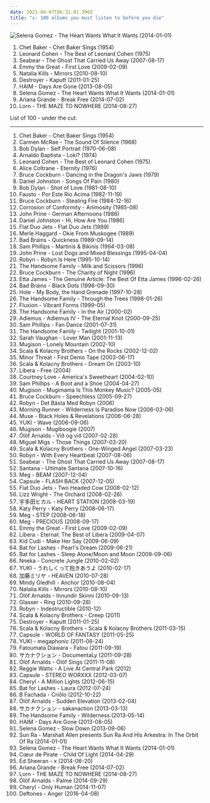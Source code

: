 ```yaml
---
date: 2021-04-07T06:31:01.390Z
title: "x: 100 albums you must listen to before you die"
---
```

![Selena Gomez - The Heart Wants What It Wants (2014-01-01)](http://coverartarchive.org/release/347d9365-927d-4404-a0d7-65e4916e464e/11438983255-500.jpg "Selena Gomez - The Heart Wants What It Wants (2014-01-01)")
<ol class="albums">
<li data-cover="http://coverartarchive.org/release/dc0bbfac-ccd4-4c43-a6d7-cfd8b167b137/20467064971-500.jpg" data-tags="jazz" role="button">Chet Baker - Chet Baker Sings (1954)</li>
<li data-cover="https://img.discogs.com/dW8JDLNLT1nMUUAjQye6OJ_7Q88=/fit-in/600x603/filters:strip_icc():format(jpeg):mode_rgb():quality(90)/discogs-images/R-1670403-1235837156.jpeg.jpg" data-tags="leonard cohen, c, g, e, misc, pink, blue, green, yellow, i, d, shady, purple, b, h, w, m, l, n, v, grady, u, shady grady" role="button">Leonard Cohen - The Best of Leonard Cohen (1975)</li>
<li data-cover="http://coverartarchive.org/release/f8f26fa1-d7e5-4357-aefe-cb17ccf2e60b/18253941016-500.jpg" data-tags="icelandic" role="button">Seabear - The Ghost That Carried Us Away (2007-08-17)</li>
<li data-cover="https://img.discogs.com/iEX8Otxl98vZKbRfxM-c26AVNpg=/fit-in/400x401/filters:strip_icc():format(jpeg):mode_rgb():quality(90)/discogs-images/R-1648238-1234889857.jpeg.jpg" data-tags="indie folk" role="button">Emmy the Great - First Love (2009-02-09)</li>
<li data-cover="https://img.discogs.com/COaBC6GebeH25O4HKETZqGC3Ap4=/fit-in/600x465/filters:strip_icc():format(jpeg):mode_rgb():quality(90)/discogs-images/R-2914536-1307049521.jpeg.jpg" data-tags="pop, dance, c, g, k, j, e, misc, i, o, bananas, x, d, shady, s, b, h, w, dolce, m, t, l, y, z, n, p, q, v, grady, partial, u, natalia kills, artvatar, natalia, shady grady, deek, nkm, auditory, deek deek, deek deek deek, dake, ploppy, dake-bonoism, bonoism, jibby, specific generalities, specificity, generality, plopper, male or female, non-zero" role="button">Natalia Kills - Mirrors (2010-08-10)</li>
<li data-cover="http://coverartarchive.org/release/e3ec2e6e-352a-4492-9731-abd7df18904b/17968014950-500.jpg" data-tags="sophisti-pop" role="button">Destroyer - Kaputt (2011-01-25)</li>
<li data-cover="http://coverartarchive.org/release/bd851d19-d7dc-469a-9726-febb251a50f1/5165325162-500.jpg" data-tags="indie rock, female vocalists, indie pop, soft rock" role="button">HAIM - Days Are Gone (2013-08-05)</li>
<li data-cover="http://coverartarchive.org/release/347d9365-927d-4404-a0d7-65e4916e464e/11438983255-500.jpg" data-tags="female, c, girls, g, k, sex, buy, j, lovely, lost, porn, e, misc, pee pee, music, vagina, abc, breasts, sounds, parts, tits, i, tags, tag, moisture, o, else, thursday, bananas, x, pork, moses, girlfriend, bats, beef" role="button">Selena Gomez - The Heart Wants What It Wants (2014-01-01)</li>
<li data-cover="http://coverartarchive.org/release/d8ee3fb5-e02f-4459-a26f-e4301beb32f1/8796970047-500.jpg" data-tags="pop, ariana grande" role="button">Ariana Grande - Break Free (2014-07-02)</li>
<li data-cover="http://coverartarchive.org/release/fb63217f-8b11-47ac-a803-8adf0fdcfaba/8223477502-500.jpg" data-tags="electronic, ambient, experimental, c, idm, g, k, numbers, j, book, genesis, second, e, misc, abc, first, i, o, else, x, moses, troy, miscellaneous, d, the, shady, s, b, h, w, m, t, l, y, z, to, joshua, exodus, as, n, p, q, wednesday, known, leviticus, v, grady" role="button">Lorn - THE MAZE TO NOWHERE (2014-08-27)</li>
</ol>
List of 100 - under the cut.
<!-- more -->

_________________

<ol class="albums">
<li data-cover="http://coverartarchive.org/release/dc0bbfac-ccd4-4c43-a6d7-cfd8b167b137/20467064971-500.jpg" data-tags="jazz" role="button">
Chet Baker - Chet Baker Sings (1954)
</li>
<li data-cover="http://coverartarchive.org/release/a5b055ff-a912-46af-b94f-478793ecdbf2/7943108089-500.jpg" data-tags="female, jazz, jazz vocal, c, g, k, unique, j, lovely, tagged, years, e, misc, pink, orange, chocolate, blue, hours, red, green, days, yellow, months, minutes, seconds, i, tags, decades, o, not, x, roy, miscellaneous, female jazz, d, carlos, shady, purple, s, b, h, w, m, t, l, y, z, n, p, q, v, grady, partial, jazzy women, ebony, u, free range, related, shady grady, biv, smell of female, jazzy female, liver and onions, feminine cavern of love, free range negroes, beneficial, carlos seramos, seramos, cavern of love, this is beneficial, the smell of female, ebony delight" role="button">
Carmen McRae - The Sound Of Silence (1968)
</li>
<li data-cover="https://img.discogs.com/jZGzD155nAT8YXaVqv99q7jHA5I=/fit-in/341x336/filters:strip_icc():format(jpeg):mode_rgb():quality(90)/discogs-images/R-2420778-1283112257.jpeg.jpg" data-tags="rock, classic rock" role="button">
Bob Dylan - Self Portrait (1970-06-08)
</li>
<li data-cover="http://coverartarchive.org/release/f6002f7d-4df7-4478-820d-9183739a626d/11429021144-500.jpg" data-tags="brasil" role="button">
Arnaldo Baptista - Loki? (1974)
</li>
<li data-cover="https://img.discogs.com/dW8JDLNLT1nMUUAjQye6OJ_7Q88=/fit-in/600x603/filters:strip_icc():format(jpeg):mode_rgb():quality(90)/discogs-images/R-1670403-1235837156.jpeg.jpg" data-tags="leonard cohen, c, g, e, misc, pink, blue, green, yellow, i, d, shady, purple, b, h, w, m, l, n, v, grady, u, shady grady" role="button">
Leonard Cohen - The Best of Leonard Cohen (1975)
</li>
<li data-cover="https://img.discogs.com/bLGgGEQNaYh-O-5UPdlgnmdIJYg=/fit-in/600x526/filters:strip_icc():format(jpeg):mode_rgb():quality(90)/discogs-images/R-5229872-1426707492-5227.jpeg.jpg" data-tags="free jazz" role="button">
Alice Coltrane - Eternity (1976)
</li>
<li data-cover="http://coverartarchive.org/release/bc607819-fa04-41c9-8c28-ed8ce7f6d1ea/7596920849-500.jpg" data-tags="g, shady, grady, shady grady, c, e, misc, pink, blue, green, yellow, i, d, purple, b, h, w, m, l, n, v, free range caucasians, u, humans, human, spelling lobotomy correctly, free range" role="button">
Bruce Cockburn - Dancing in the Dragon's Jaws (1979)
</li>
<li data-cover="http://coverartarchive.org/release/ea0be1b6-83d1-424d-8714-660d2c18a8b9/13971254165-500.jpg" data-tags="folk, singer-songwriter" role="button">
Daniel Johnston - Songs Of Pain (1980)
</li>
<li data-cover="http://coverartarchive.org/release/4a265814-80a3-48f8-9a00-c4da7ddeaffc/26584252742-500.jpg" data-tags="bob dylan, rock, classic rock, c, g, e, misc, pink, blue, green, yellow, i, d, shady, purple, b, h, w, m, l, n, v, grady, u, shady grady" role="button">
Bob Dylan - Shot of Love (1981-08-10)
</li>
<li data-cover="https://img.discogs.com/6OjS1TbUA6ZIy1fJ4yfpvRDflfc=/fit-in/340x340/filters:strip_icc():format(jpeg):mode_rgb():quality(90)/discogs-images/R-1703278-1238012980.jpeg.jpg" data-tags="folk, x, mocha melancholy, folk portugues, mocha love, mocha nostalgia" role="button">
Fausto - Por Este Rio Acima (1982-11-19)
</li>
<li data-cover="http://coverartarchive.org/release/39164cb2-6b4a-4f9e-8b73-04494cc4e9ea/15278380730-500.jpg" data-tags="g, shady, grady, shady grady, c, e, misc, pink, blue, green, yellow, i, d, purple, b, h, w, m, l, n, v, free range caucasians, u, humans, human, spelling lobotomy correctly, free range" role="button">
Bruce Cockburn - Stealing Fire (1984-12-16)
</li>
<li data-cover="http://coverartarchive.org/release/1123d279-5441-49c4-a953-347a2a58ef3a/6512939821-500.jpg" data-tags="shady, hardcore, no core, shady grady, thrash metal, grady" role="button">
Corrosion of Conformity - Animosity (1985-08)
</li>
<li data-cover="https://img.discogs.com/zZYlOQtT0vmkJ2gjlMpgSsnNWy8=/fit-in/240x240/filters:strip_icc():format(jpeg):mode_rgb():quality(90)/discogs-images/R-1433374-1219329309.jpeg.jpg" data-tags="john prine german afternoons" role="button">
John Prine - German Afternoons (1986)
</li>
<li data-cover="http://coverartarchive.org/release/ba13ed1d-39a3-3416-8b0c-a8cfd38c322c/21533247440-500.jpg" data-tags="lo-fi" role="button">
Daniel Johnston - Hi, How Are You (1986)
</li>
<li data-cover="http://coverartarchive.org/release/7f7b498c-beee-41b5-903f-3b721048a616/5537003550-500.jpg" data-tags="pop, c, sunday, g, plop, australia, j, north carolina, news, ego, e, november, misc, classica, apple, paris, america, judy, i, o, eric, bowling, ah, pieces, x, da, illuminati, hoo, drama, deus, b12, choro, eros, de, d, socialist, dixi, die, mormon, s, b, ytmnd, tgif, clam, diamond, h, union, fonda, reich, lollipop, -, bell, ad, contra, fan, patria, m, boo, pia, t, l, z, lds, et, magica, politica, n, p, si, clueso, q, coverage, in, autism, v, wwf, studio, mons, xanadu, cosby, vhscore, rabbi, pez, re, bonnie, nhl, neil" role="button">
Flat Duo Jets - Flat Duo Jets (1989)
</li>
<li data-cover="https://img.discogs.com/Uznh3YNjhSpZfGPRHBRyCTvucjo=/fit-in/600x611/filters:strip_icc():format(jpeg):mode_rgb():quality(90)/discogs-images/R-10363658-1560321807-8059.jpeg.jpg" data-tags="c, g, k, unique, j, tagged, years, e, misc, pink, orange, blue, hours, red, green, days, yellow, months, minutes, seconds, i, tags, decades, o, not, x, roy, miscellaneous, d, carlos, purple, s, b, h, w, m, t, l, y, z, n, p, q, v, partial, free range caucasians, u, related, biv, m haggard, carlos seramos, seramos, possibly auditory, related tags, clsid not unique, 00c04fd7d062, clsid, i tagged this artist, 9e56be61-c50f-11cf-9a2c-00a0c90a90ce, 9e56be61, c50f, 11cf, 9a2c, 00a0c90a90ce, 888dca60-fc0a-11cf-8f0f-00c04fd7d062, 888dca60, 8f0f, specific generalizations" role="button">
Merle Haggard - Okie From Muskogee (1989)
</li>
<li data-cover="https://img.discogs.com/VLukhLUScA4_p6y_1lsqg6J0eq8=/fit-in/396x395/filters:strip_icc():format(jpeg):mode_rgb():quality(90)/discogs-images/R-12306088-1532578762-2534.png.jpg" data-tags="alternative metal" role="button">
Bad Brains - Quickness (1989-09-14)
</li>
<li data-cover="http://coverartarchive.org/release/322d784a-30ed-4402-8b16-8afdbb8c4e38/13462361284-500.jpg" data-tags="c, g, e, misc, pink, blue, green, yellow, i, miscellaneous, d, shady, purple, b, h, w, m, l, n, v, grady, u, shady grady, clsid not unique, female vocalists" role="button">
Sam Phillips - Martinis & Bikinis (1994-03-08)
</li>
<li data-cover="http://coverartarchive.org/release/0bb4a31c-86d4-41ff-bc7b-36611bccabfd/4363846705-500.jpg" data-tags="singer-songwriter" role="button">
John Prine - Lost Dogs and Mixed Blessings (1995-04-04)
</li>
<li data-cover="http://coverartarchive.org/release/0f7d32b4-163a-4cb0-abc7-4c6fcee00f66/6617222890-500.jpg" data-tags="pop, dance, rnb" role="button">
Robyn - Robyn Is Here (1995-10-14)
</li>
<li data-cover="http://coverartarchive.org/release/54150d7f-df85-4211-92c6-3ba06df8ac04/26091591987-500.jpg" data-tags="c, g, k, j, e, misc, i, o, x, d, s, b, h, w, m, t, l, y, z, n, p, q, v, free range caucasians, u" role="button">
The Handsome Family - Milk and Scissors (1996)
</li>
<li data-cover="https://img.discogs.com/7PxDa-FOBZGOf8rs8lOcLFCcZb0=/fit-in/600x594/filters:strip_icc():format(jpeg):mode_rgb():quality(90)/discogs-images/R-3287693-1477235803-5687.jpeg.jpg" data-tags="c, g, e, misc, pink, blue, green, yellow, i, d, shady, purple, b, h, w, m, l, n, v, grady, u, shady grady, folk, free range caucasians, free range" role="button">
Bruce Cockburn - The Charity of Night (1996)
</li>
<li data-cover="http://coverartarchive.org/release/d136dbb8-a0f6-4cd0-8f7f-dab8c1a96eb9/10883716911-500.jpg" data-tags="etta james" role="button">
Etta James - The Genuine Article: The Best Of Etta James (1996-02-26)
</li>
<li data-cover="http://coverartarchive.org/release/87d8297b-b01e-4eab-861b-e6d4e782830d/3397017644-500.jpg" data-tags="hardcore punk" role="button">
Bad Brains - Black Dots (1996-09-30)
</li>
<li data-cover="http://coverartarchive.org/release/88354c4b-f069-4d99-89f9-a146d80019e7/15443503983-500.jpg" data-tags="hole, f a v o u r i t e" role="button">
Hole - My Body, the Hand Grenade (1997-10-28)
</li>
<li data-cover="https://img.discogs.com/nk3IvlKVsEEuxdvXTdeNAhZqbYk=/fit-in/600x594/filters:strip_icc():format(jpeg):mode_rgb():quality(90)/discogs-images/R-1177453-1489873337-2756.jpeg.jpg" data-tags="americana, alt-country, g, shady, grady, shady grady" role="button">
The Handsome Family - Through the Trees (1998-01-26)
</li>
<li data-cover="http://coverartarchive.org/release/7918658e-c10c-4f72-bfc4-3c0c687a35a0/4349163429-500.jpg" data-tags="chain reaction" role="button">
Fluxion - Vibrant Forms (1999-05)
</li>
<li data-cover="https://img.discogs.com/xLjJmTV4fqIaWYmglniyqRuC2CE=/fit-in/200x198/filters:strip_icc():format(jpeg):mode_rgb():quality(90)/discogs-images/R-1177465-1198531874.jpeg.jpg" data-tags="alternative country, shady, grady, spelling lobotomy correctly, free range caucasians, shady grady, liver and onions" role="button">
The Handsome Family - In the Air (2000-02)
</li>
<li data-cover="http://coverartarchive.org/release/df1cbbc3-1f49-4f22-95c7-96618000c58f/1436194084-500.jpg" data-tags="relaxing, vocal, new age, enya" role="button">
Adiemus - Adiemus IV - The Eternal Knot (2000-09-25)
</li>
<li data-cover="https://img.discogs.com/fDpwapgi-jJpQit8eqqFz7VfyZ4=/fit-in/600x524/filters:strip_icc():format(jpeg):mode_rgb():quality(90)/discogs-images/R-422615-1552373909-8239.jpeg.jpg" data-tags="indie, female, alternative, female vocalists, singer-songwriter, c, day, sunday, g, k, sex, quiet, chicks, j, hot, second, staff, comfort, friday, march, colors, monday, saturday, e, november, woman, though, august, misc, pink, three, girl, vagina, orange, zero, name, blue, red, green, yellow, first, he, december, i, richard, february, o, you, thursday, too, guides, not, oil, x, makes, shade, bats, september, january, july, tuesday, enemies, awareness, sing, miscellaneous, head, idols, d, can, seven, shady, four, two, chick, bands that would eat children if only they could fit a whole one inside their mouths, purple, s, b, rainbow, alternative media, h, one" role="button">
Sam Phillips - Fan Dance (2001-07-31)
</li>
<li data-cover="https://img.discogs.com/Cy1xhiDrPvGp0RLqtCzfhmicR9o=/fit-in/240x240/filters:strip_icc():format(jpeg):mode_rgb():quality(90)/discogs-images/R-1393319-1215847786.jpeg.jpg" data-tags="singer-songwriter, progressive rock, c, americana, sunday, g, scary, alt-country, k, folk noir, noir, humor, smart, j, lyrical, friday, march, monday, saturday, e, november, hole, august, misc, rac, darkness, sparks, december, i, february, o, thursday, nuggets, june, x, september, january, july, tuesday, tells a story, ccm, d, country music, creative, shady, handsome, s, b, h, country ballad male, w, dark humor, m, t, l, y, z, n, p, q, wednesday, v, grady, lobotomy, brett, spelling lobotomy correctly, god-damned country, free range caucasians, light in the darkness, beautiful darkness, fucked-up country, real country, u, free range, xian, nugget, everything that rises must converge" role="button">
The Handsome Family - Twilight (2001-10-01)
</li>
<li data-cover="https://via.placeholder.com/450" data-tags="jazz" role="button">
Sarah Vaughan - Lover Man (2001-11-13)
</li>
<li data-cover="https://img.discogs.com/XcwpLqGcprgoLn2glzpjUz9t3Bc=/fit-in/600x594/filters:strip_icc():format(jpeg):mode_rgb():quality(90)/discogs-images/R-198649-1586603824-9916.jpeg.jpg" data-tags="singer-songwriter, folktronica, indie folk, iceland" role="button">
Mugison - Lonely Mountain (2002-10)
</li>
<li data-cover="https://img.discogs.com/2evP-iZwhLbOmEvbc7fFhA97bgI=/fit-in/600x601/filters:strip_icc():format(jpeg):mode_rgb():quality(90)/discogs-images/R-11070078-1509291849-4301.jpeg.jpg" data-tags="c, choir, g, k, j, friday, e, misc, i, o, x, d, shady, s, b, h, w, m, t, l, y, z, n, p, q, v, grady, u, shady grady, testing 1-2-3, kolob, if you could hie to kolob, ploppy, jibby, nuggetarian, droppy pop, jibby jibby jibby jibby jibby, jibby jibby jibby jibby jibby jibby jibby, jibby jibby jibby jibby jibby jibby jibby jibby jibby jibby jibby" role="button">
Scala & Kolacny Brothers - On the Rocks (2002-12-02)
</li>
<li data-cover="http://coverartarchive.org/release/80babbb1-a371-49b7-a72c-0beaaa99c0bf/25265359208-500.jpg" data-tags="punk, hardcore" role="button">
Minor Threat - First Demo Tape (2003-06-17)
</li>
<li data-cover="https://img.discogs.com/F7T-Kn1eL6DYiQ2gGaEQom3eDeg=/fit-in/600x596/filters:strip_icc():format(jpeg):mode_rgb():quality(90)/discogs-images/R-350690-1165688961.jpeg.jpg" data-tags="choir" role="button">
Scala & Kolacny Brothers - Dream On (2003-10)
</li>
<li data-cover="http://coverartarchive.org/release/0b5a6968-6e3a-4fd9-a7b5-c3af22f2e4d6/26641503476-500.jpg" data-tags="choral, libera" role="button">
Libera - Free (2004)
</li>
<li data-cover="http://coverartarchive.org/release/77d5fc59-6d52-4070-b31a-b4841f86179b/3759468978-500.jpg" data-tags="grunge, rock" role="button">
Courtney Love - America's Sweetheart (2004-02-10)
</li>
<li data-cover="http://coverartarchive.org/release/bdea53a4-7fab-409b-b70f-6ec3f8a06029/24728786897-500.jpg" data-tags="indie, female, alternative, female vocalists, singer-songwriter, c, day, sunday, g, k, sex, quiet, chicks, j, hot, second, staff, comfort, friday, march, colors, monday, saturday, e, november, woman, though, august, misc, pink, three, girl, vagina, orange, zero, name, blue, red, green, yellow, first, he, december, i, richard, february, o, you, thursday, too, guides, not, oil, x, makes, shade, bats, september, january, july, tuesday, enemies, awareness, sing, miscellaneous, head, idols, d, can, seven, shady, four, two, chick, bands that would eat children if only they could fit a whole one inside their mouths, purple, s, b, rainbow, alternative media, h, one" role="button">
Sam Phillips - A Boot and a Shoe (2004-04-27)
</li>
<li data-cover="http://coverartarchive.org/release/8c9ba25e-5d18-3106-bbe5-e59ef950a8bb/11169152097-500.jpg" data-tags="experimental" role="button">
Mugison - Mugimama Is This Monkey Music? (2005-05)
</li>
<li data-cover="http://coverartarchive.org/release/51e2b7d1-e3ce-4c26-a808-3420e5a729bc/17343315083-500.jpg" data-tags="c, g, e, misc, pink, blue, green, yellow, i, d, shady, purple, b, h, w, m, l, n, v, grady, u, shady grady, canada, voice, sunday, k, j, second, friday, march, saturday, november, august, three, orange, white, acoustic guitar, red, first, december, february, o, humans, thursday, x, september, january, july, seven, four, two, white people, s, one, oh canada, human, raspy, five, cockburn, t, y, z, thirteen, p, q, wednesday, nine, indigo, eleven, violet, twenty, third, lobotomy, spelling lobotomy correctly, free range caucasians, fifth, eight, free range, six, sixth, ten, twelve" role="button">
Bruce Cockburn - Speechless (2005-09-27)
</li>
<li data-cover="http://coverartarchive.org/release/08cd745b-46cf-4a65-8fa7-7bdcd8eb7004/5393612455-500.jpg" data-tags="female, alternative, c, girls, g, k, sex, buy, j, book, lovely, genesis, second, lost, porn, e, misc, pee pee, monkey, music, vagina, robyn, abc, filter, fish, breasts, sounds, parts, tits, i, tags, tag, moisture, o, else, thursday, nuggets, bananas, x" role="button">
Robyn - Det Bästa Med Robyn (2006)
</li>
<li data-cover="https://via.placeholder.com/450" data-tags="indie rock" role="button">
Morning Runner - Wilderness Is Paradise Now (2006-03-06)
</li>
<li data-cover="http://coverartarchive.org/release/f1458768-777e-4d46-96eb-2d0e6d8cbaa0/13574722523-500.jpg" data-tags="alternative rock" role="button">
Muse - Black Holes & Revelations (2006-06-28)
</li>
<li data-cover="https://img.discogs.com/Mt24pylKtvGUgnvtPhqUSM-zH_c=/fit-in/500x500/filters:strip_icc():format(jpeg):mode_rgb():quality(90)/discogs-images/R-7310726-1438598476-8537.jpeg.jpg" data-tags="wave, j-pop, x" role="button">
YUKI - Wave (2006-09-06)
</li>
<li data-cover="http://coverartarchive.org/release/3fdccfb0-c5c5-4676-8e45-83db38c0ee35/26215098732-500.jpg" data-tags="alternative, c, g, k, icelandic, iceland, j, tagged, lost, e, misc, something, sounds, tag, o, thoughts, maybe, bananas, x, bats, variable, genre, d, shady, s, b, onions, h, w, bent, filtered, m, t, l, y, bite, n, p, thing, q, get it, wednesday, v, grady, jb, zap, partial, lobotomy, spelling lobotomy correctly, u, possible, perhaps, suggestions, mangum, specific, extremities, optional, liver, shady grady, northern hemisphere, western hemisphere, non-verbal, you might, jib, i am tagging this artist, the fire of the mind agitates the atmosphere, testing 1-2-3, deek, liver and onions, kolob, if you could hie to kolob, auditory" role="button">
Mugison - Mugiboogie (2007)
</li>
<li data-cover="http://coverartarchive.org/release/7a058cc8-f297-4818-b182-db15f3c2655e/9390660710-500.jpg" data-tags="vocal, female, alternative, c, g, k, icelandic, iceland, j, tagged, lost, e, misc, something, sounds, tag, o, thoughts, maybe, bananas, x, bats, variable, genre, d, shady, s, b, h, w, bent, filtered, m, t, l, y, bite, n, p, thing, q, get it, wednesday, v, grady, jb, zap, partial, u, possible, perhaps, suggestions, specific, extremities, optional, shady grady, northern hemisphere, western hemisphere, non-verbal, you might, jib, i am tagging this artist, the fire of the mind agitates the atmosphere, testing 1-2-3, deek, kolob, if you could hie to kolob" role="button">
Ólöf Arnalds - Við og við (2007-02-28)
</li>
<li data-cover="https://img.discogs.com/ogXc0_12p1azLm4vnVLiEPJDRQ4=/fit-in/589x602/filters:strip_icc():format(jpeg):mode_rgb():quality(90)/discogs-images/R-988006-1181152703.jpeg.jpg" data-tags="groove, deep house" role="button">
Miguel Migs - Those Things (2007-03-20)
</li>
<li data-cover="https://img.discogs.com/nCKvxKZiudPg5-CAyAvIScAo3XM=/fit-in/464x432/filters:strip_icc():format(jpeg):mode_rgb():quality(90)/discogs-images/R-1160425-1197095554.jpeg.jpg" data-tags="c, choir, g, k, j, friday, e, misc, i, o, x, d, shady, s, b, h, w, m, t, l, y, z, n, p, q, v, grady, u, shady grady, testing 1-2-3, kolob, if you could hie to kolob, ploppy, jibby, nuggetarian, droppy pop, jibby jibby jibby jibby jibby, jibby jibby jibby jibby jibby jibby jibby, jibby jibby jibby jibby jibby jibby jibby jibby jibby jibby jibby" role="button">
Scala & Kolacny Brothers - One-Winged Angel (2007-03-23)
</li>
<li data-cover="http://coverartarchive.org/release/cc1bc121-6078-4413-954e-c394c2df0e6b/7997586808-500.jpg" data-tags="female, alternative, c, girls, g, k, sex, buy, j, book, lovely, genesis, second, lost, porn, e, misc, pee pee, monkey, music, vagina, robyn, abc, filter, fish, breasts, sounds, parts, tits, i, tags, tag, moisture, o, else, thursday, nuggets, bananas, x, meat" role="button">
Robyn - With Every Heartbeat (2007-08-06)
</li>
<li data-cover="http://coverartarchive.org/release/f8f26fa1-d7e5-4357-aefe-cb17ccf2e60b/18253941016-500.jpg" data-tags="icelandic" role="button">
Seabear - The Ghost That Carried Us Away (2007-08-17)
</li>
<li data-cover="http://coverartarchive.org/release/ab84a832-8fc8-42a3-a849-adc188738aec/7365407384-500.jpg" data-tags="rock" role="button">
Santana - Ultimate Santana (2007-10-16)
</li>
<li data-cover="https://img.discogs.com/rolE0IANY1uusXw02uMPBBlSahQ=/fit-in/600x600/filters:strip_icc():format(jpeg):mode_rgb():quality(90)/discogs-images/R-11951477-1525348673-8506.jpeg.jpg" data-tags="electronic, japanese, female vocalists, j-pop" role="button">
Meg - BEAM (2007-12-04)
</li>
<li data-cover="http://coverartarchive.org/release/6e93a0d7-d3ce-49ff-92a4-e45d7506bce6/6311949980-500.jpg" data-tags="electronic, japanese" role="button">
Capsule - FLASH BACK (2007-12-05)
</li>
<li data-cover="http://coverartarchive.org/release/912cf4b4-eafd-48d4-94e2-d38ada8344b3/5538073484-500.jpg" data-tags="pop, rockabilly, c, sunday, g, plop, australia, j, north carolina, news, ego, e, november, misc, classica, apple, paris, america, judy, i, o, eric, bowling, ah, pieces, x, da, illuminati, hoo, drama, deus, b12, choro, eros, de, d, socialist, dixi, die, mormon, s, b, ytmnd, tgif, clam, diamond, h, union, fonda, reich, lollipop, -, bell, ad, contra, fan, patria, m, boo, pia, t, l, z, lds, et, magica, politica, n, p, si, clueso, q, coverage, in, autism, v, wwf, studio, mons, xanadu, cosby, vhscore, rabbi, pez, re, bonnie, nhl" role="button">
Flat Duo Jets - Two Headed Cow (2008-02-12)
</li>
<li data-cover="http://coverartarchive.org/release/c42db944-e7a3-4cc3-9a9f-89089962fe2e/836519986-500.jpg" data-tags="jazz, soul, lizz wright" role="button">
Lizz Wright - The Orchard (2008-02-26)
</li>
<li data-cover="http://coverartarchive.org/release/39c898e0-6cb4-4f40-8d33-d7d29280361a/4005393117-500.jpg" data-tags="j-pop, japanese" role="button">
宇多田ヒカル - HEART STATION (2008-03-19)
</li>
<li data-cover="https://img.discogs.com/J-HhItASrTRuWJiB5nKULEUl2n0=/fit-in/600x450/filters:strip_icc():format(jpeg):mode_rgb():quality(90)/discogs-images/R-12578519-1537970101-7842.jpeg.jpg" data-tags="female, c, girls, g, k, sex, buy, j, lovely, lost, porn, e, misc, pee pee, vagina, abc, breasts, sounds, parts, tits, i, tags, tag, moisture, o, else, thursday, bananas, x, pork, moses, girlfriend, bats, beef, batman" role="button">
Katy Perry - Katy Perry (2008-06-17)
</li>
<li data-cover="http://coverartarchive.org/release/85fced87-8d19-413d-bef1-a6e327399625/24985752759-500.jpg" data-tags="electronic, japanese, female vocalists, j-pop" role="button">
Meg - STEP (2008-06-18)
</li>
<li data-cover="https://via.placeholder.com/450" data-tags="electronic, japanese, female vocalists, j-pop" role="button">
Meg - PRECIOUS (2008-09-17)
</li>
<li data-cover="https://img.discogs.com/iEX8Otxl98vZKbRfxM-c26AVNpg=/fit-in/400x401/filters:strip_icc():format(jpeg):mode_rgb():quality(90)/discogs-images/R-1648238-1234889857.jpeg.jpg" data-tags="indie folk" role="button">
Emmy the Great - First Love (2009-02-09)
</li>
<li data-cover="http://coverartarchive.org/release/f1a7935b-9ae6-4142-8e42-40093e14e88c/26200809253-500.jpg" data-tags="alternative, c, choral, choir, g, k, contemporary christian, book, genesis, second, misc, monkey, music, filter, fish, tag, nuggets, x, meat, pork, moses, beef, tuesday, miscellaneous, genre, ccm, the, animal, shady, etc, pig, chicken, s, alternative media, poopy, micah, w, filtered, fowl, jonah, t, y, z, jonas, thing, q, nicko, v, grady, enthusiasm, jb, jennings, zap, consumption, u, amos, preaching to the choir, poultry" role="button">
Libera - Eternal: The Best of Libera (2009-04-07)
</li>
<li data-cover="http://coverartarchive.org/release/9d3fc730-7c98-409a-b01b-a535022cdb4e/23818236135-500.jpg" data-tags="hip-hop" role="button">
Kid Cudi - Make Her Say (2009-06-09)
</li>
<li data-cover="https://img.discogs.com/Txfmt9hVgizvhxVlkFrV-2ymV5E=/fit-in/600x600/filters:strip_icc():format(jpeg):mode_rgb():quality(90)/discogs-images/R-4307066-1361297736-7854.jpeg.jpg" data-tags="alternative, female vocalists, natasha khan" role="button">
Bat for Lashes - Pearl's Dream (2009-06-21)
</li>
<li data-cover="http://coverartarchive.org/release/7a2e4792-6beb-48a7-bc54-4b1384efb1e8/9425430271-500.jpg" data-tags="alternative, female vocalists, natasha khan" role="button">
Bat for Lashes - Sleep Alone/Moon and Moon (2009-09-06)
</li>
<li data-cover="https://img.discogs.com/3FG9l2a-Gz4Z9m9TB4ZpqI3XCKA=/fit-in/490x485/filters:strip_icc():format(jpeg):mode_rgb():quality(90)/discogs-images/R-3098056-1315650225.jpeg.jpg" data-tags="neo-soul" role="button">
Nneka - Concrete Jungle (2010-02-02)
</li>
<li data-cover="https://img.discogs.com/eb8Dxtz7j4wZPSF-irTXSZCa5Po=/fit-in/560x558/filters:strip_icc():format(jpeg):mode_rgb():quality(90)/discogs-images/R-10358007-1495933318-6332.jpeg.jpg" data-tags="japanese, female vocalists, jpop, asian, j-pop, x, asian music, asian pop" role="button">
YUKI - うれしくって抱きあうよ (2010-02-17)
</li>
<li data-cover="http://coverartarchive.org/release/2e8954e0-e7d4-3853-be5d-5539d6fbf9f3/22653309509-500.jpg" data-tags="japanese, x, albumsiown" role="button">
加藤ミリヤ - HEAVEN (2010-07-28)
</li>
<li data-cover="http://coverartarchive.org/release/8d985741-395b-4ece-a881-9fc5a3a13af1/26136676974-500.jpg" data-tags="c, day, sunday, g, k, quiet, j, staff, comfort, friday, march, colors, monday, saturday, e, november, though, august, misc, pink, three, orange, zero, name, blue, red, green, yellow, he, december, i, richard, february, o, you, thursday, too, guides, not, oil, june, x, makes, shade, bats, september, january, july, tuesday, enemies, sing, head, idols, d, can, seven, shady, four, two, bands that would eat children if only they could fit a whole one inside their mouths, purple, s, b, rainbow, alternative media, h, one, w, five, m, t, l, y, z, thirteen, lds, n, seventeen, p, q, wednesday, nine" role="button">
Mindy Gledhill - Anchor (2010-08-04)
</li>
<li data-cover="https://img.discogs.com/COaBC6GebeH25O4HKETZqGC3Ap4=/fit-in/600x465/filters:strip_icc():format(jpeg):mode_rgb():quality(90)/discogs-images/R-2914536-1307049521.jpeg.jpg" data-tags="pop, dance, c, g, k, j, e, misc, i, o, bananas, x, d, shady, s, b, h, w, dolce, m, t, l, y, z, n, p, q, v, grady, partial, u, natalia kills, artvatar, natalia, shady grady, deek, nkm, auditory, deek deek, deek deek deek, dake, ploppy, dake-bonoism, bonoism, jibby, specific generalities, specificity, generality, plopper, male or female, non-zero" role="button">
Natalia Kills - Mirrors (2010-08-10)
</li>
<li data-cover="http://coverartarchive.org/release/d2b97e1a-32e6-43fc-a442-d7c766fe8fc6/17757148561-500.jpg" data-tags="alternative, c, g, k, icelandic, iceland, j, tagged, lost, e, misc, something, sounds, tag, o, thoughts, maybe, bananas, x, bats, variable, genre, d, shady, s, b, h, w, bent, filtered, m, t, l, y, bite, n, p, thing, q, get it, wednesday, v, grady, jb, zap, partial, olof, u, possible, perhaps, suggestions, specific, extremities, optional, shady grady, albums reviewed, northern hemisphere, western hemisphere, non-verbal, you might, jib, i am tagging this artist, the fire of the mind agitates the atmosphere, testing 1-2-3, deek, kolob" role="button">
Ólöf Arnalds - Innundir Skinni (2010-09-13)
</li>
<li data-cover="http://coverartarchive.org/release/cf117937-2317-43b8-8b20-ba9a045e3a12/15963313413-500.jpg" data-tags="experimental, psychedelic" role="button">
Glasser - Ring (2010-09-28)
</li>
<li data-cover="http://coverartarchive.org/release/db805c04-16c1-4464-9811-74488445339b/9613183966-500.jpg" data-tags="female, alternative, c, girls, g, k, sex, buy, j, book, lovely, genesis, second, lost, porn, e, misc, pee pee, monkey, music, vagina, robyn, abc, filter, fish, breasts, sounds, parts, tits, i, tags, tag, moisture, o, else, thursday, nuggets, bananas, x, meat" role="button">
Robyn - Indestructible (2010-12)
</li>
<li data-cover="https://img.discogs.com/a-hbBzDLxYwDYSr8v-37-BwzeDc=/fit-in/285x283/filters:strip_icc():format(jpeg):mode_rgb():quality(90)/discogs-images/R-2828402-1302877453.jpeg.jpg" data-tags="c, g, e, misc, i, d, shady, b, h, w, m, l, n, v, grady, u, shady grady, k, j, friday, o, x, miscellaneous, s, t, y, z, p, q, testing 1-2-3, kolob, if you could hie to kolob, ploppy, jibby, related tags, nuggetarian, droppy pop, jibby jibby jibby jibby jibby, jibby jibby jibby jibby jibby jibby jibby, jibby jibby jibby jibby jibby jibby jibby jibby jibby jibby jibby" role="button">
Scala & Kolacny Brothers - Creep (2011)
</li>
<li data-cover="http://coverartarchive.org/release/e3ec2e6e-352a-4492-9731-abd7df18904b/17968014950-500.jpg" data-tags="sophisti-pop" role="button">
Destroyer - Kaputt (2011-01-25)
</li>
<li data-cover="https://img.discogs.com/Z7bjJoducptpaQdrGt9TRjbihsU=/fit-in/288x290/filters:strip_icc():format(jpeg):mode_rgb():quality(90)/discogs-images/R-3006371-1311407082.jpeg.jpg" data-tags="c, g, e, misc, i, d, shady, b, h, w, m, l, n, v, grady, u, shady grady, k, j, friday, o, x, miscellaneous, s, t, y, z, p, q, testing 1-2-3, kolob, if you could hie to kolob, ploppy, jibby, related tags, nuggetarian, droppy pop, jibby jibby jibby jibby jibby, jibby jibby jibby jibby jibby jibby jibby, jibby jibby jibby jibby jibby jibby jibby jibby jibby jibby jibby" role="button">
Scala & Kolacny Brothers - Scala & Kolacny Brothers (2011-03-15)
</li>
<li data-cover="https://img.discogs.com/auAWiqnYO7Ap_GGVLay6jNa6PKI=/fit-in/600x600/filters:strip_icc():format(jpeg):mode_rgb():quality(90)/discogs-images/R-2926231-1331407709.jpeg.jpg" data-tags="electronic" role="button">
Capsule - WORLD OF FANTASY (2011-05-25)
</li>
<li data-cover="http://coverartarchive.org/release/463bdb67-d906-4b08-a6cb-cc0ad819bb73/13679647654-500.jpg" data-tags="j-pop, x" role="button">
YUKI - megaphonic (2011-08-24)
</li>
<li data-cover="http://coverartarchive.org/release/0c10bdf4-5c7c-4d36-89e4-8e00d8c1d95b/12472896155-500.jpg" data-tags="indie, female, male, alternative, folk, singer-songwriter, c, fantastic, girls, day, g, pretty, k, my, recommended, game, sometimes, inspirational, j, hot, vocalists, pleasant, afrique, lovely, visual, women, lost, what, e, leaf, woman, single, misc, girl, pleasing, something, afterlife, babe, no, verbal, ladies, when, where, satisfaction, i, richard, o, myself, you, else, oh, thoughts, bananas, darlings, go, somewhere, x, bats, true, variable, awareness, miscellaneous, every, tasty, be, d, proper, the, alt, rich, can, shady, s, b, planet, h, only, one, swag, lady, is" role="button">
Fatoumata Diawara - Fatou (2011-09-19)
</li>
<li data-cover="https://via.placeholder.com/450" data-tags="electronic, rock, japanese, x" role="button">
サカナクション - DocumentaLy (2011-09-28)
</li>
<li data-cover="https://img.discogs.com/_jcqVJYRFzAT3Sa2hr_lLp-1up0=/fit-in/274x274/filters:strip_icc():format(jpeg):mode_rgb():quality(90)/discogs-images/R-3548510-1334834731.jpeg.jpg" data-tags="female, alternative, c, song, g, k, plop, icelandic, iceland, numbers, j, book, tagged, genesis, second, lost, e, misc, something, sounds, first, proverbs, i, tag, sentences, o, kings, thoughts, maybe, bananas, x, moses, bats, psalms, tuesday, daniel, troy" role="button">
Ólöf Arnalds - Ólöf Sings (2011-11-08)
</li>
<li data-cover="http://coverartarchive.org/release/3359ec14-f72a-4581-a338-bd9209981ee0/22136220963-500.jpg" data-tags="c, solo, catchy, house, day, sunday, g, k, like, random, why, quiet, gospel, buy, out, j, place, depression, beach, son, commercial, staff, comfort, years, friday, march, b-sides, work, colors, monday, saturday, e, november, tabla, upcoming, though, august, misc, pink, three, tracks, pee pee, praise, collection, orange, la, zero, name, stars, blue, red, green, songs, days, yellow, april, dates, months, forever, he, december, i, richard, february, o, never, you, thursday, we, releasing, too, someone, apart, guides, not, off, oil, june, x, depth, divers, makes, shade, records" role="button">
Reggie Watts - A Live At Central Park (2012)
</li>
<li data-cover="http://coverartarchive.org/release/d098d37b-152f-4c33-a631-43801fade4ba/5775412712-500.jpg" data-tags="electronic" role="button">
Capsule - STEREO WORXXX (2012-03-07)
</li>
<li data-cover="http://coverartarchive.org/release/c6cb0e3f-a2e2-447e-a38f-32e106148723/5942909609-500.jpg" data-tags="dance" role="button">
Cheryl - A Million Lights (2012-06-15)
</li>
<li data-cover="http://coverartarchive.org/release/d45c0197-c2d8-48d8-b1b0-5de3279942f2/1568207414-500.jpg" data-tags="alternative" role="button">
Bat for Lashes - Laura (2012-07-24)
</li>
<li data-cover="http://coverartarchive.org/release/733487ba-899a-4bcb-a15e-a3c310ca001f/26680191677-500.jpg" data-tags="indie, pop, dance, tropical, x, afro" role="button">
B Fachada - Criôlo (2012-10-22)
</li>
<li data-cover="https://img.discogs.com/KDUVmKzHPyTW9iR4DGwy2pFHljs=/fit-in/590x600/filters:strip_icc():format(jpeg):mode_rgb():quality(90)/discogs-images/R-4204186-1363444365-3376.jpeg.jpg" data-tags="alternative, c, g, k, icelandic, iceland, j, tagged, lost, e, misc, something, sounds, tag, o, thoughts, maybe, bananas, x, bats, variable, genre, d, shady, s, b, h, w, bent, filtered, m, t, l, y, bite, n, p, thing, q, get it, wednesday, v, grady, jb, zap, partial, u, possible, perhaps, suggestions, specific, extremities, optional, shady grady, northern hemisphere, western hemisphere, non-verbal, you might, jib, i am tagging this artist, the fire of the mind agitates the atmosphere, testing 1-2-3, deek, kolob, if you could hie to kolob, auditory, you can" role="button">
Ólöf Arnalds - Sudden Elevation (2013-02-04)
</li>
<li data-cover="https://via.placeholder.com/450" data-tags="rock" role="button">
サカナクション - sakanaction (2013-03-13)
</li>
<li data-cover="http://coverartarchive.org/release/15090b0c-36ba-4c4a-a793-eed8f97ba6ef/4578384811-500.jpg" data-tags="singer-songwriter, c, americana, sunday, g, scary, alt-country, k, folk noir, noir, humor, smart, j, lyrical, friday, march, monday, saturday, e, november, hole, august, misc, rac, darkness, sparks, december, i, february, o, thursday, nuggets, june, x, september, january, july, tuesday, tells a story, ccm, d, country music, creative, shady, handsome, s, b, h, w, dark humor, m, t, l, y, z, n, p, q, wednesday, v, grady, lobotomy, brett, spelling lobotomy correctly, god-damned country, free range caucasians, light in the darkness, beautiful darkness, fucked-up country, real country, u, free range, xian, nugget, everything that rises must converge, mangum, darkness and light, bottomless" role="button">
The Handsome Family - Wilderness (2013-05-14)
</li>
<li data-cover="http://coverartarchive.org/release/bd851d19-d7dc-469a-9726-febb251a50f1/5165325162-500.jpg" data-tags="indie rock, female vocalists, indie pop, soft rock" role="button">
HAIM - Days Are Gone (2013-08-05)
</li>
<li data-cover="http://coverartarchive.org/release/7b551899-da65-48fd-98d9-77d1e7cd19be/16458471655-500.jpg" data-tags="selena gomez" role="button">
Selena Gomez - Slow Down (2013-09-06)
</li>
<li data-cover="http://coverartarchive.org/release/d7f8bb55-1fe4-4786-aec7-bc4aff935e1c/8617938265-500.jpg" data-tags="rock, c, sunday, g, africa, k, buy, j, book, second, friday, march, monday, saturday, e, november, august, misc, pink, music, abc, orange, blue, red, green, yellow, december, i, february, o, june, x, september, january, july, idols, d, wiggle, shady, purple, s, b, alternative media, h, poopy, w, m, t, l, whatever, y, z, n, seventeen, p, q, indigo, v, sun and moon and stars and outer space, grady, violet, twenty, sixteen, u, tylenol, eighteen, free range, idolatry, sixth, poultry, nineteen, twenty one" role="button">
Sun Ra - Marshall Allen presents Sun Ra And His Arkestra: In The Orbit Of Ra (2014-01-01)
</li>
<li data-cover="http://coverartarchive.org/release/347d9365-927d-4404-a0d7-65e4916e464e/11438983255-500.jpg" data-tags="female, c, girls, g, k, sex, buy, j, lovely, lost, porn, e, misc, pee pee, music, vagina, abc, breasts, sounds, parts, tits, i, tags, tag, moisture, o, else, thursday, bananas, x, pork, moses, girlfriend, bats, beef" role="button">
Selena Gomez - The Heart Wants What It Wants (2014-01-01)
</li>
<li data-cover="http://coverartarchive.org/release/473976c7-410c-4af3-a89e-4370a281f698/7177580178-500.jpg" data-tags="soundtrack" role="button">
Cœur de Pirate - Child Of Light (2014-04-29)
</li>
<li data-cover="http://coverartarchive.org/release/c34cf176-46b5-4533-8287-a9f944599e69/7597444557-500.jpg" data-tags="pop" role="button">
Ed Sheeran - x (2014-06-20)
</li>
<li data-cover="http://coverartarchive.org/release/d8ee3fb5-e02f-4459-a26f-e4301beb32f1/8796970047-500.jpg" data-tags="pop, ariana grande" role="button">
Ariana Grande - Break Free (2014-07-02)
</li>
<li data-cover="http://coverartarchive.org/release/fb63217f-8b11-47ac-a803-8adf0fdcfaba/8223477502-500.jpg" data-tags="electronic, ambient, experimental, c, idm, g, k, numbers, j, book, genesis, second, e, misc, abc, first, i, o, else, x, moses, troy, miscellaneous, d, the, shady, s, b, h, w, m, t, l, y, z, to, joshua, exodus, as, n, p, q, wednesday, known, leviticus, v, grady" role="button">
Lorn - THE MAZE TO NOWHERE (2014-08-27)
</li>
<li data-cover="https://img.discogs.com/OT-0njtFEU-SlaT_KNVcdwRIZYI=/fit-in/600x600/filters:strip_icc():format(jpeg):mode_rgb():quality(90)/discogs-images/R-6416797-1418675288-7045.jpeg.jpg" data-tags="alternative, c, g, k, icelandic, iceland, j, tagged, lost, e, misc, something, sounds, tag, o, thoughts, maybe, bananas, x, bats, variable, genre, d, shady, s, b, h, w, bent, filtered, m, t, l, y, bite, n, p, thing, q, get it, wednesday, v, grady, jb, zap, partial, u, possible, perhaps, suggestions, mangum, specific, extremities, optional, shady grady, northern hemisphere, western hemisphere, non-verbal, you might, jib, i am tagging this artist, the fire of the mind agitates the atmosphere, testing 1-2-3, deek, kolob, if you could hie to kolob, auditory, you can" role="button">
Ólöf Arnalds - Palme (2014-09-29)
</li>
<li data-cover="http://coverartarchive.org/release/945e9f23-2eb8-4379-bdbc-75f7d0ecb321/8780914183-500.jpg" data-tags="electronic, female, pop, dance, c, g, k, rnb, numbers, j, book, genesis, second, e, misc, abc, first, i, o, humans, else, x, moses, troy, try later, miscellaneous, d, the, shady, s, b, h, w, human, m, t, l, y, z, to, joshua, exodus, as, n, p" role="button">
Cheryl - Only Human (2014-11-07)
</li>
<li data-cover="https://img.discogs.com/LRjU0x_eDpdstguzRcUA336LPq0=/fit-in/600x541/filters:strip_icc():format(jpeg):mode_rgb():quality(90)/discogs-images/R-8350850-1460219419-7739.jpeg.jpg" data-tags="metal, alternative, nu metal, deftones, nu-metal, x, sicmusic, help me find this, if it even exists, soulmirror" role="button">
Deftones - Anger (2016-04-08)
</li>
</ol>